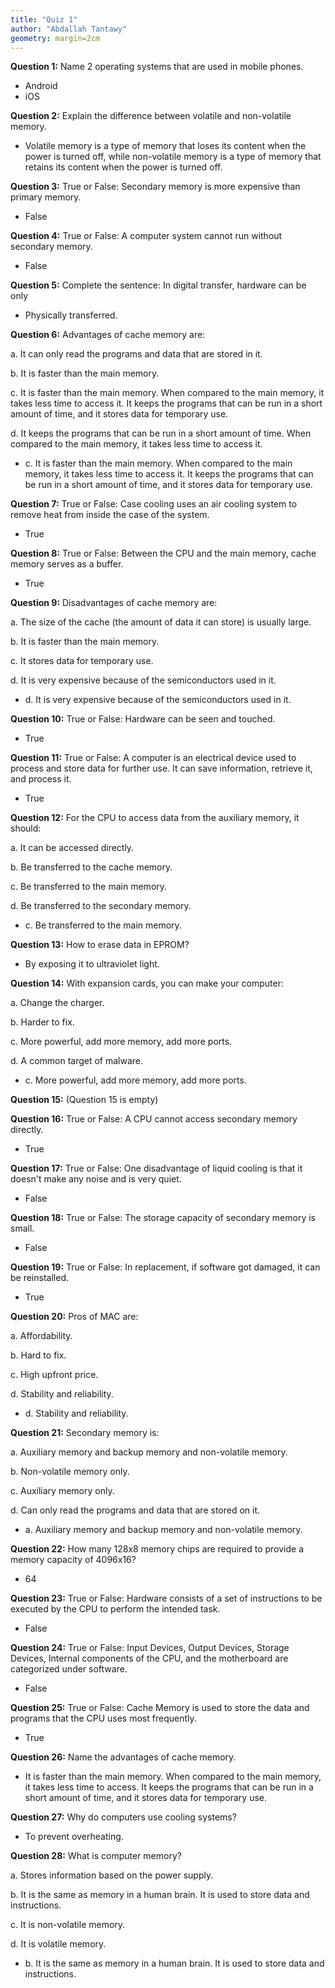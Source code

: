 ```yaml
---
title: "Quiz 1"
author: "Abdallah Tantawy"
geometry: margin=2cm
---
```


**Question 1:** Name 2 operating systems that are used in mobile phones.

- Android
- iOS

**Question 2:** Explain the difference between volatile and non-volatile memory.

- Volatile memory is a type of memory that loses its content when the power is turned off, while non-volatile memory is a type of memory that retains its content when the power is turned off.

**Question 3:** True or False: Secondary memory is more expensive than primary memory.

- False

**Question 4:** True or False: A computer system cannot run without secondary memory.

- False

**Question 5:** Complete the sentence: In digital transfer, hardware can be only

- Physically transferred.

**Question 6:** Advantages of cache memory are:

a. It can only read the programs and data that are stored in it.

b. It is faster than the main memory.

c. It is faster than the main memory. When compared to the main memory, it takes less time to access it. It keeps the programs that can be run in a short amount of time, and it stores data for temporary use.

d. It keeps the programs that can be run in a short amount of time. When compared to the main memory, it takes less time to access it.

- c. It is faster than the main memory. When compared to the main memory, it takes less time to access it. It keeps the programs that can be run in a short amount of time, and it stores data for temporary use.

**Question 7:** True or False: Case cooling uses an air cooling system to remove heat from inside the case of the system.

- True

**Question 8:** True or False: Between the CPU and the main memory, cache memory serves as a buffer.

- True

**Question 9:** Disadvantages of cache memory are:

a. The size of the cache (the amount of data it can store) is usually large.

b. It is faster than the main memory.

c. It stores data for temporary use.

d. It is very expensive because of the semiconductors used in it.

- d. It is very expensive because of the semiconductors used in it.

**Question 10:** True or False: Hardware can be seen and touched.

- True

**Question 11:** True or False: A computer is an electrical device used to process and store data for further use. It can save information, retrieve it, and process it.

- True

**Question 12:** For the CPU to access data from the auxiliary memory, it should:

a. It can be accessed directly.

b. Be transferred to the cache memory.

c. Be transferred to the main memory.

d. Be transferred to the secondary memory.

- c. Be transferred to the main memory.

**Question 13:** How to erase data in EPROM?

- By exposing it to ultraviolet light.

**Question 14:** With expansion cards, you can make your computer:

a. Change the charger.

b. Harder to fix.

c. More powerful, add more memory, add more ports.

d. A common target of malware.

- c. More powerful, add more memory, add more ports.

**Question 15:** (Question 15 is empty)

**Question 16:** True or False: A CPU cannot access secondary memory directly.

- True

**Question 17:** True or False: One disadvantage of liquid cooling is that it doesn't make any noise and is very quiet.

- False

**Question 18:** True or False: The storage capacity of secondary memory is small.

- False

**Question 19:** True or False: In replacement, if software got damaged, it can be reinstalled.

- True

**Question 20:** Pros of MAC are:

a. Affordability.

b. Hard to fix.

c. High upfront price.

d. Stability and reliability.

- d. Stability and reliability.

**Question 21:** Secondary memory is:

a. Auxiliary memory and backup memory and non-volatile memory.

b. Non-volatile memory only.

c. Auxiliary memory only.

d. Can only read the programs and data that are stored on it.

- a. Auxiliary memory and backup memory and non-volatile memory.

**Question 22:** How many 128x8 memory chips are required to provide a memory capacity of 4096x16?

- 64

**Question 23:** True or False: Hardware consists of a set of instructions to be executed by the CPU to perform the intended task.

- False

**Question 24:** True or False: Input Devices, Output Devices, Storage Devices, Internal components of the CPU, and the motherboard are categorized under software.

- False

**Question 25:** True or False: Cache Memory is used to store the data and programs that the CPU uses most frequently.

- True

**Question 26:** Name the advantages of cache memory.

- It is faster than the main memory. When compared to the main memory, it takes less time to access. It keeps the programs that can be run in a short amount of time, and it stores data for temporary use.

**Question 27:** Why do computers use cooling systems?

- To prevent overheating.

**Question 28:** What is computer memory?

a. Stores information based on the power supply.

b. It is the same as memory in a human brain. It is used to store data and instructions.

c. It is non-volatile memory.

d. It is volatile memory. 
- b. It is the same as memory in a human brain. It is used to store data and instructions.